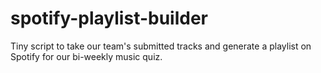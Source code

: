 # spotify-playlist-builder #

Tiny script to take our team's submitted tracks and generate a playlist on Spotify for our bi-weekly music quiz.
